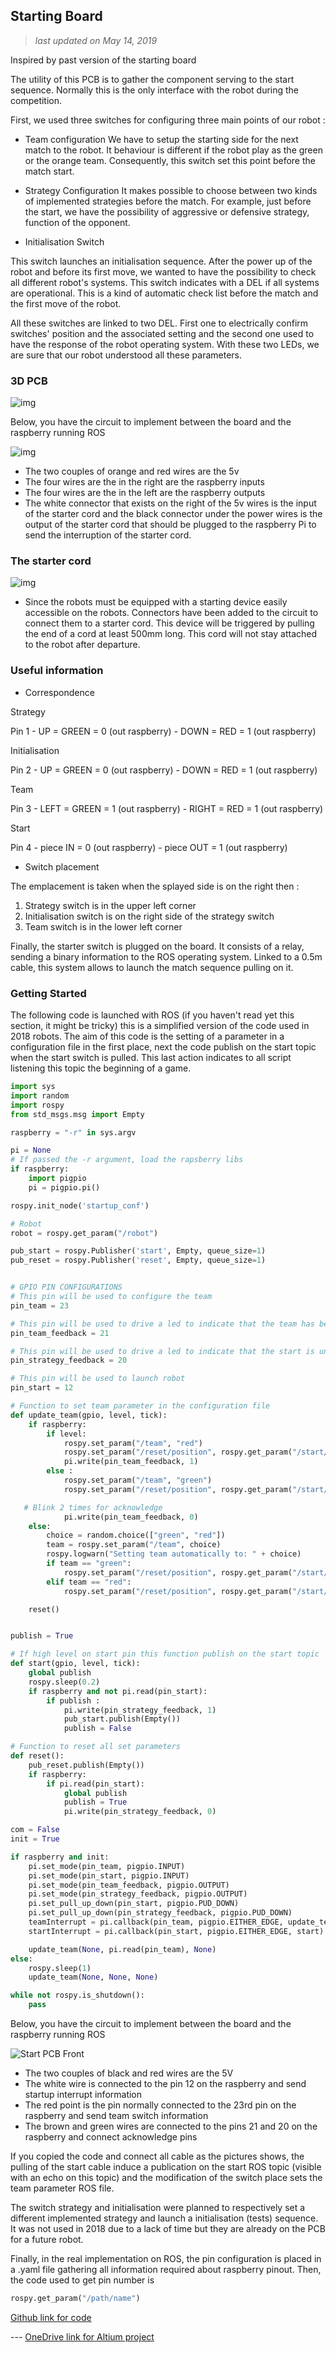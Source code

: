 ## Starting Board

>*last updated on May 14, 2019*
>

Inspired by past version of the starting board

The utility of this PCB is to gather the component serving to the start sequence. Normally this is the only interface with the robot during the
competition.

First, we used three switches for configuring three main points of our robot :

* Team configuration
We have to setup the starting side for the next match to the robot. It behaviour is different if the robot play as the green or the orange team.
Consequently, this switch set this point before the match start.

* Strategy Configuration
It makes possible to choose between two kinds of implemented strategies before the match. For example, just before the start, we have the
possibility of aggressive or defensive strategy, function of the opponent.

* Initialisation Switch

This switch launches an initialisation sequence. After the power up of the robot and before its first move, we wanted to have the possibility to check
all different robot's systems. This switch indicates with a DEL if all systems are operational. This is a kind of automatic check list before the match
and the first move of the robot.

All these switches are linked to two DEL. First one to electrically confirm switches' position and the associated setting and the second one used to
have the response of the robot operating system. With these two LEDs, we are sure that our robot understood all these parameters.

### 3D PCB

![img](electronics/pcb/pictures/Board_img/1.png)

Below, you have the circuit to implement between the board and the raspberry running ROS

![img](electronics/pcb/pictures/Board_img/2.png)

- The two couples of orange and red wires are the 5v
-	The four wires are the  in the right are the raspberry inputs
-	The four wires are the  in the left  are the raspberry outputs
-	The white connector that exists on the right of the 5v wires is the input of the starter cord and the black connector under the power wires is the output of the starter cord that should be plugged to the raspberry Pi to send the interruption of the starter cord.

### The starter cord

![img](electronics/pcb/pictures/Board_img/cord.jpg)

-	Since the robots must be equipped with a starting device easily accessible on the robots. Connectors have been added to the circuit to connect them to a starter cord. This device will be triggered by pulling the end of a cord at least 500mm long. This cord will not stay attached to the robot after departure.


### Useful information
* Correspondence

Strategy  

Pin 1 - UP   = GREEN = 0 (out raspberry) - DOWN  = RED = 1 (out raspberry)

Initialisation

Pin 2 - UP   = GREEN = 0 (out raspberry) - DOWN  = RED = 1 (out raspberry)

Team

Pin 3 - LEFT = GREEN = 1 (out raspberry) - RIGHT = RED = 1 (out raspberry)

Start

Pin 4 - piece IN     = 0 (out raspberry) - piece OUT   = 1 (out raspberry)

* Switch placement

The emplacement is taken when the splayed side is on the right then :

1. Strategy switch is in the upper left corner
2. Initialisation switch is on the right side of the strategy switch
3. Team switch is in the lower left corner

Finally, the starter switch is plugged on the board. It consists of a relay, sending a binary information to the ROS operating system. Linked to a 0.5m cable, this system allows to launch the match sequence pulling on it.

### Getting Started

The following code is launched with ROS (if you haven't read yet this section, it might be tricky) this is a simplified version of the code used in
2018 robots. The aim of this code is the setting of a parameter in a configuration file in the first place, next the code publish on the start topic
when the start switch is pulled. This last action indicates to all script listening this topic the beginning of a game.

```python
import sys
import random
import rospy
from std_msgs.msg import Empty

raspberry = "-r" in sys.argv

pi = None
# If passed the -r argument, load the rapsberry libs
if raspberry:
    import pigpio
    pi = pigpio.pi()

rospy.init_node('startup_conf')

# Robot
robot = rospy.get_param("/robot")

pub_start = rospy.Publisher('start', Empty, queue_size=1)
pub_reset = rospy.Publisher('reset', Empty, queue_size=1)


# GPIO PIN CONFIGURATIONS
# This pin will be used to configure the team
pin_team = 23

# This pin will be used to drive a led to indicate that the team has been set correctly in ROS
pin_team_feedback = 21

# This pin will be used to drive a led to indicate that the start is understood by ROS
pin_strategy_feedback = 20

# This pin will be used to launch robot
pin_start = 12

# Function to set team parameter in the configuration file
def update_team(gpio, level, tick):
    if raspberry:
        if level:
            rospy.set_param("/team", "red")
            rospy.set_param("/reset/position", rospy.get_param("/start/{}/red/position".format(robot)))
            pi.write(pin_team_feedback, 1)
        else :
            rospy.set_param("/team", "green")
            rospy.set_param("/reset/position", rospy.get_param("/start/{}/green/position".format(robot)))

   # Blink 2 times for acknowledge
            pi.write(pin_team_feedback, 0)
    else:
        choice = random.choice(["green", "red"])
        team = rospy.set_param("/team", choice)
        rospy.logwarn("Setting team automatically to: " + choice)
        if team == "green":
            rospy.set_param("/reset/position", rospy.get_param("/start/{}/green/position".format(robot)))
        elif team == "red":
            rospy.set_param("/reset/position", rospy.get_param("/start/{}/red/position".format(robot)))

    reset()


publish = True

# If high level on start pin this function publish on the start topic
def start(gpio, level, tick):
    global publish
    rospy.sleep(0.2)
    if raspberry and not pi.read(pin_start):
        if publish :
            pi.write(pin_strategy_feedback, 1)
            pub_start.publish(Empty())
            publish = False

# Function to reset all set parameters
def reset():
    pub_reset.publish(Empty())
    if raspberry:
        if pi.read(pin_start):
            global publish
            publish = True
            pi.write(pin_strategy_feedback, 0)

com = False
init = True

if raspberry and init:
    pi.set_mode(pin_team, pigpio.INPUT)
    pi.set_mode(pin_start, pigpio.INPUT)
    pi.set_mode(pin_team_feedback, pigpio.OUTPUT)
    pi.set_mode(pin_strategy_feedback, pigpio.OUTPUT)
    pi.set_pull_up_down(pin_start, pigpio.PUD_DOWN)
    pi.set_pull_up_down(pin_strategy_feedback, pigpio.PUD_DOWN)
    teamInterrupt = pi.callback(pin_team, pigpio.EITHER_EDGE, update_team)
    startInterrupt = pi.callback(pin_start, pigpio.EITHER_EDGE, start)

    update_team(None, pi.read(pin_team), None)
else:
    rospy.sleep(1)
    update_team(None, None, None)

while not rospy.is_shutdown():
    pass
```

Below, you have the circuit to implement  between the board and the raspberry running ROS

![Start PCB Front](electronics/pcb/pictures/Start_F.jpg)

* The two couples of black and red wires are the 5V
* The white wire is connected to the pin 12 on the raspberry and send startup interrupt information
* The red point is the pin normally connected to the 23rd pin on the raspberry and send team switch information
* The brown and green wires are connected to the pins 21 and 20 on the raspberry and connect acknowledge pins


If you copied the code and connect all cable as the pictures shows, the pulling of the start cable induce a publication on the start ROS topic (visible
with an echo on this topic) and the modification of the switch place sets the team parameter ROS file.

The switch strategy and initialisation were planned to respectively set a different implemented strategy and launch a initialisation (tests)
sequence. It was not used in 2018 due to a lack of time but they are already on the PCB for a future robot.

Finally, in the real implementation on ROS, the pin configuration is placed in a .yaml file gathering all information required about raspberry pinout.
Then, the code used to get pin number is

```python
rospy.get_param("/path/name")
```

[Github link for code](https://github.com/Ecam-Eurobot/Eurobot-2018/blob/differential_driver/ros_packages/strategy/src/startup_conf.py)

--- [OneDrive link for Altium project](https://)
